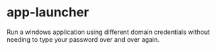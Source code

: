 # app-launcher
Run a windows application using different domain credentials without needing to type your password over and over again.
